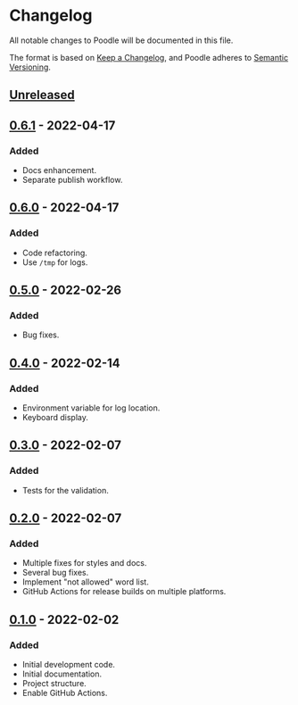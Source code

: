 # Changelog
All notable changes to Poodle will be documented in this file.

The format is based on [Keep a Changelog](https://keepachangelog.com/en/1.0.0/),
and Poodle adheres to [Semantic Versioning](https://semver.org/spec/v2.0.0.html).

## [Unreleased]

## [0.6.1] - 2022-04-17
### Added
- Docs enhancement.
- Separate publish workflow.

## [0.6.0] - 2022-04-17
### Added
- Code refactoring.
- Use `/tmp` for logs.

## [0.5.0] - 2022-02-26
### Added
- Bug fixes.

## [0.4.0] - 2022-02-14
### Added
- Environment variable for log location.
- Keyboard display.

## [0.3.0] - 2022-02-07
### Added
- Tests for the validation.

## [0.2.0] - 2022-02-07
### Added
- Multiple fixes for styles and docs.
- Several bug fixes.
- Implement "not allowed" word list.
- GitHub Actions for release builds on multiple platforms.

## [0.1.0] - 2022-02-02
### Added
- Initial development code.
- Initial documentation.
- Project structure.
- Enable GitHub Actions.

[Unreleased]: https://github.com/poyea/poodle/compare/v0.6.1...HEAD
[0.6.1]: https://github.com/poyea/poodle/compare/v0.6.0...v0.6.1
[0.6.0]: https://github.com/poyea/poodle/compare/v0.5.0...v0.6.0
[0.5.0]: https://github.com/poyea/poodle/compare/v0.4.0...v0.5.0
[0.4.0]: https://github.com/poyea/poodle/compare/v0.3.0...v0.4.0
[0.3.0]: https://github.com/poyea/poodle/compare/v0.2.0...v0.3.0
[0.2.0]: https://github.com/poyea/poodle/compare/v0.1.0...v0.2.0
[0.1.0]: https://github.com/poyea/poodle/releases/tag/v0.1.0

